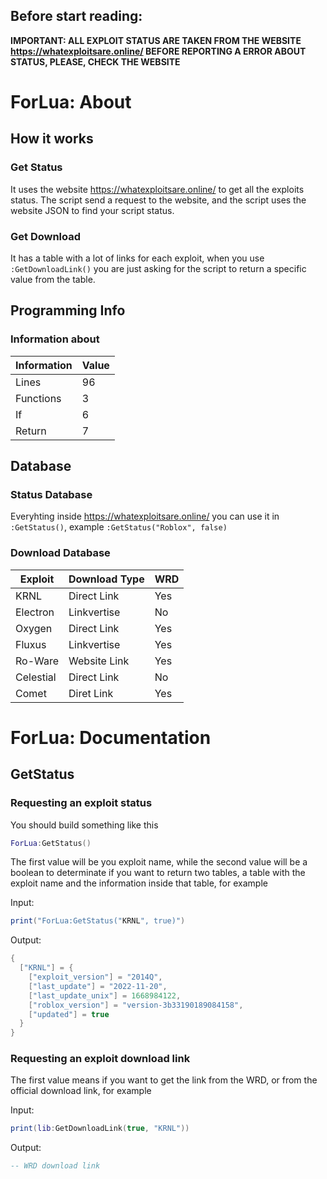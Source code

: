 ## Before start reading:
**IMPORTANT: ALL EXPLOIT STATUS ARE TAKEN FROM THE WEBSITE https://whatexploitsare.online/ BEFORE REPORTING A ERROR ABOUT STATUS, PLEASE, CHECK THE WEBSITE**
# ForLua: About
## How it works
### Get Status
It uses the website https://whatexploitsare.online/ to get all the exploits status. The script send a request to the website, and the script uses the website JSON to find your script status.
### Get Download
It has a table with a lot of links for each exploit, when you use `:GetDownloadLink()` you are just asking for the script to return a specific value from the table.
## Programming Info
### Information about
|Information| Value |
|--------|---------|
|Lines | 96 |
|Functions | 3 |
|If | 6 |
|Return | 7 |
## Database
### Status Database

Everyhting inside https://whatexploitsare.online/ you can use it in `:GetStatus()`, example `:GetStatus("Roblox", false)`

### Download Database

|Exploit|Download Type|WRD|
|------|-------------|----|
|KRNL|Direct Link|Yes|
|Electron|Linkvertise|No|
|Oxygen|Direct Link|Yes|
|Fluxus|Linkvertise|Yes|
|Ro-Ware|Website Link|Yes|
|Celestial|Direct Link|No|
|Comet|Diret Link|Yes|

# ForLua: Documentation

## GetStatus

### Requesting an exploit status

You should build something like this

```lua
ForLua:GetStatus()
```

The first value will be you exploit name, while the second value will be a boolean to determinate if you want to return two tables, a table with the exploit name and the information inside that table, for example

Input:
```lua
print("ForLua:GetStatus("KRNL", true)")
```
Output:
```lua
{
  ["KRNL"] = {
    ["exploit_version"] = "2014Q",
    ["last_update"] = "2022-11-20",
    ["last_update_unix"] = 1668984122,
    ["roblox_version"] = "version-3b33190189084158",
    ["updated"] = true
  }
}
```

### Requesting an exploit download link

The first value means if you want to get the link from the WRD, or from the official download link, for example

Input:
```lua
print(lib:GetDownloadLink(true, "KRNL"))
```

Output:
```lua
-- WRD download link
```

